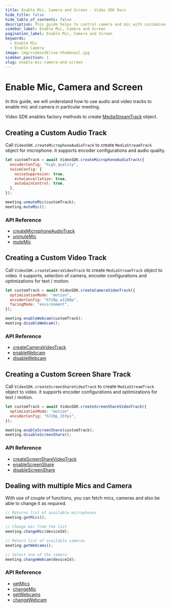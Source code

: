 ```yaml
---
title: Enable Mic, Camera and Screen - Video SDK Docs
hide_title: false
hide_table_of_contents: false
description: This guide helps to control camera and mic with customised 
sidebar_label: Enable Mic, Camera and Screen
pagination_label: Enable Mic, Camera and Screen
keywords:
  - Enable Mic
  - Enable Camera
image: img/videosdklive-thumbnail.jpg
sidebar_position: 1
slug: enable-mic-camera-and-screen
---
```


# Enable Mic, Camera and Screen
In this guide, we will understand how to use audio and video tracks to enable mic and camera in particular meeting. 

Video SDK enables factory methods to create [MediaStreamTrack](https://developer.mozilla.org/en-US/docs/Web/API/MediaStreamTrack) object.

## Creating a Custom Audio Track
Call `VideoSDK.createMicrophoneAudioTrack` to create `MediaStreamTrack` object for microphone. it supports encoder configurations and audio quality.

```js
let customTrack = await VideoSDK.createMicrophoneAudioTrack({
  encoderConfig: "high_quality",
  noiseConfig: {
    noiseSuppresion: true,
    echoCancellation: true,
    autoGainControl: true,
  },
});

meeting.unmuteMic(customTrack);
meeting.muteMic();
```
### API Reference
- [createMicrophoneAudioTrack](/javascript/guide/video-and-audio-calling-api-sdk/features/custom-track/custom-audio-track)
- [unmuteMic](/javascript/api/sdk-reference/meeting-class/methods#unmutemic)
- [muteMic](/javascript/api/sdk-reference/meeting-class/methods#mutemic)

## Creating a Custom Video Track
Call `VideoSDK.createCameraVideoTrack` to create `MediaStreamTrack` object to video. it supports, selection of camera, encoder configurations and optimizations for text / motion.

```js
let customTrack = await VideoSDK.createCameraVideoTrack({
  optimizationMode: "motion",
  encoderConfig: "h720p_w1280p",
  facingMode: "environment",
});

meeting.enableWebcam(customTrack);
meeting.disableWebcam();
```
### API Reference
- [createCameraVideoTrack](/javascript/guide/video-and-audio-calling-api-sdk/features/custom-track/custom-video-track#using-custom-video-track)
- [enableWebcam](/javascript/api/sdk-reference/meeting-class/methods#enablewebcam)
- [disableWebcam](/javascript/api/sdk-reference/meeting-class/methods#disablewebcam)

## Creating a Custom Screen Share Track
Call `VideoSDK.createScreenShareVideoTrack` to create `MediaStreamTrack` object to video. it supports encoder configurations and optimizations for text / motion.

```js
let customTrack = await VideoSDK.createScreenShareVideoTrack({
  optimizationMode: "motion",
  encoderConfig: "h720p_15fps",
});

meeting.enableScreenShare(customTrack);
meeting.disableScreenShare();
```
### API Reference
- [createScreenShareVideoTrack](/javascript/guide/video-and-audio-calling-api-sdk/features/custom-track/custom-screen-share-track)
- [enableScreenShare](/javascript/api/sdk-reference/meeting-class/methods#enablescreenshare)
- [disableScreenShare](/javascript/api/sdk-reference/meeting-class/methods#disablescreenshare)

## Dealing with multiple Mics and Camera
With use of couple of functions, you can fetch mics, cameras and also be able to change it as required. 
```js
// Returns list of available microphones
meeting.getMics();

// Change mic from the list
meeting.changeMic(deviceId);

// Return list of available cameras
meeting.getWebcams();

// Select one of the camera
meeting.changeWebcam(deviceId);
```
### API Reference
- [getMics](/javascript/api/sdk-reference/meeting-class/methods#getmics)
- [changeMic](/javascript/api/sdk-reference/meeting-class/methods#changemic)
- [getWebcams](/javascript/api/sdk-reference/meeting-class/methods#getwebcams)
- [changeWebcam](/javascript/api/sdk-reference/meeting-class/methods#changewebcam)



